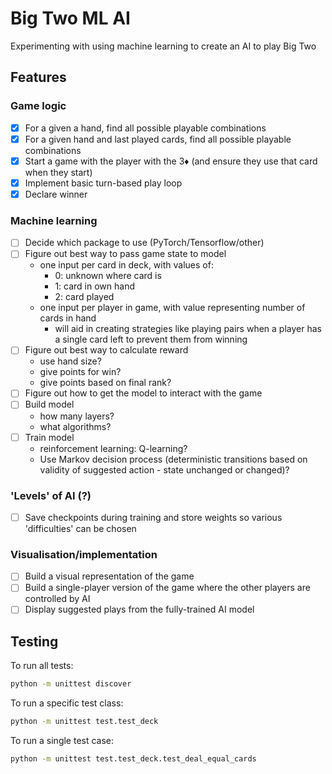 
# Big Two ML AI

Experimenting with using machine learning to create an AI to play Big Two

## Features

### Game logic
- [x] For a given a hand, find all possible playable combinations
- [x] For a given hand and last played cards, find all possible playable combinations
- [x] Start a game with the player with the 3♦ (and ensure they use that card when they start)
- [x] Implement basic turn-based play loop
- [x] Declare winner

### Machine learning
- [ ] Decide which package to use (PyTorch/Tensorflow/other)
- [ ] Figure out best way to pass game state to model
    - one input per card in deck, with values of:
        - 0: unknown where card is
        - 1: card in own hand
        - 2: card played
    - one input per player in game, with value representing number of cards in hand
        - will aid in creating strategies like playing pairs when a player has a single card left to prevent them from winning
- [ ] Figure out best way to calculate reward
    - use hand size?
    - give points for win?
    - give points based on final rank?
- [ ] Figure out how to get the model to interact with the game
- [ ] Build model
    - how many layers?
    - what algorithms?
- [ ] Train model
    - reinforcement learning: Q-learning?
    - Use Markov decision process (deterministic transitions based on validity of suggested action - state unchanged or changed)?

### 'Levels' of AI (?)
- [ ] Save checkpoints during training and store weights so various 'difficulties' can be chosen

### Visualisation/implementation
- [ ] Build a visual representation of the game
- [ ] Build a single-player version of the game where the other players are controlled by AI
- [ ] Display suggested plays from the fully-trained AI model

## Testing
To run all tests:
```bash
python -m unittest discover
```

To run a specific test class:
```bash
python -m unittest test.test_deck
```

To run a single test case:
```bash
python -m unittest test.test_deck.test_deal_equal_cards
```

